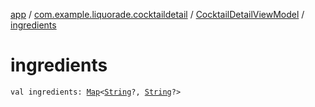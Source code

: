 [app](../../index.md) / [com.example.liquorade.cocktaildetail](../index.md) / [CocktailDetailViewModel](index.md) / [ingredients](./ingredients.md)

# ingredients

`val ingredients: `[`Map`](https://kotlinlang.org/api/latest/jvm/stdlib/kotlin.collections/-map/index.html)`<`[`String`](https://kotlinlang.org/api/latest/jvm/stdlib/kotlin/-string/index.html)`?, `[`String`](https://kotlinlang.org/api/latest/jvm/stdlib/kotlin/-string/index.html)`?>`
